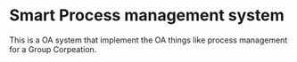 # Smart Process management system 

This is a OA system that implement the OA things like process management for a Group Corpeation.

